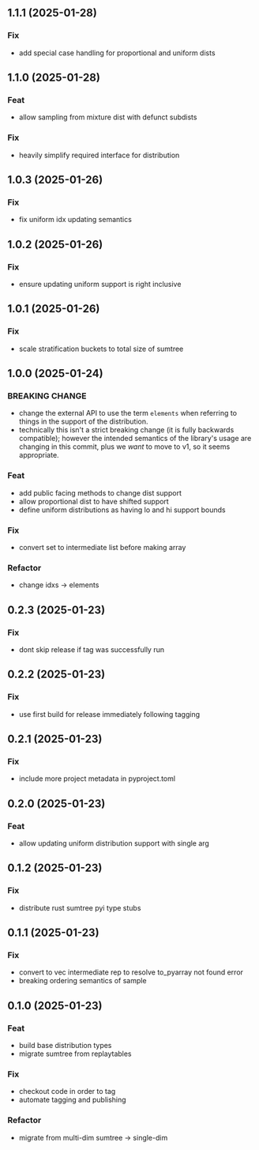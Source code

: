 ## 1.1.1 (2025-01-28)

### Fix

- add special case handling for proportional and uniform dists

## 1.1.0 (2025-01-28)

### Feat

- allow sampling from mixture dist with defunct subdists

### Fix

- heavily simplify required interface for distribution

## 1.0.3 (2025-01-26)

### Fix

- fix uniform idx updating semantics

## 1.0.2 (2025-01-26)

### Fix

- ensure updating uniform support is right inclusive

## 1.0.1 (2025-01-26)

### Fix

- scale stratification buckets to total size of sumtree

## 1.0.0 (2025-01-24)

### BREAKING CHANGE

- change the external API to use the term `elements`
when referring to things in the support of the distribution.
- technically this isn't a strict breaking change (it is
fully backwards compatible); however the intended semantics of the
library's usage are changing in this commit, plus we _want_ to move to
v1, so it seems appropriate.

### Feat

- add public facing methods to change dist support
- allow proportional dist to have shifted support
- define uniform distributions as having lo and hi support bounds

### Fix

- convert set to intermediate list before making array

### Refactor

- change idxs -> elements

## 0.2.3 (2025-01-23)

### Fix

- dont skip release if tag was successfully run

## 0.2.2 (2025-01-23)

### Fix

- use first build for release immediately following tagging

## 0.2.1 (2025-01-23)

### Fix

- include more project metadata in pyproject.toml

## 0.2.0 (2025-01-23)

### Feat

- allow updating uniform distribution support with single arg

## 0.1.2 (2025-01-23)

### Fix

- distribute rust sumtree pyi type stubs

## 0.1.1 (2025-01-23)

### Fix

- convert to vec intermediate rep to resolve to_pyarray not found error
- breaking ordering semantics of sample

## 0.1.0 (2025-01-23)

### Feat

- build base distribution types
- migrate sumtree from replaytables

### Fix

- checkout code in order to tag
- automate tagging and publishing

### Refactor

- migrate from multi-dim sumtree -> single-dim
